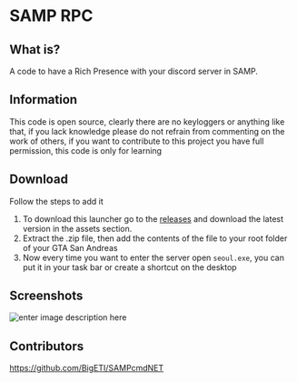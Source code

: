 # **SAMP RPC**

## What is?
A code to have a Rich Presence with your discord server in SAMP.

## Information
This code is open source, clearly there are no keyloggers or anything like that, if you lack knowledge please do not refrain from commenting on the work of others, if you want to contribute to this project you have full permission, this code is only for learning

## Download
Follow the steps to add it
1. To download this launcher go to the [releases](https://github.com/fzbian/samp-rpc/releases) and download the latest version in the assets section.
2. Extract the .zip file, then add the contents of the file to your root folder of your GTA San Andreas
3. Now every time you want to enter the server open `seoul.exe`, you can put it in your task bar or create a shortcut on the desktop

## Screenshots
![enter image description here](https://media.discordapp.net/attachments/995065675108335757/995065683572428860/unknown.png)  

## Contributors
https://github.com/BigETI/SAMPcmdNET